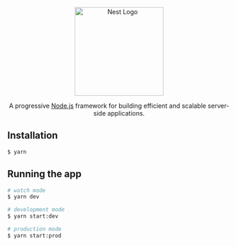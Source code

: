 <p align="center">
  <a href="http://nestjs.com/" target="blank"><img src="https://nestjs.com/img/logo-small.svg" width="200" alt="Nest Logo" /></a>
</p>

<p align="center">
  A progressive <a href="http://nodejs.org" target="_blank">Node.js</a> framework for building efficient and scalable server-side applications.
</p>

## Installation

```bash
$ yarn
```

## Running the app

```bash
# watch mode
$ yarn dev

# development mode
$ yarn start:dev

# production mode
$ yarn start:prod
```
